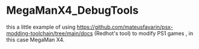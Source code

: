 # MegaManX4_DebugTools
this a little example of using https://github.com/mateusfavarin/psx-modding-toolchain/tree/main/docs (Redhot's tool) to modify PS1 
games , in this case MegaMan X4.
